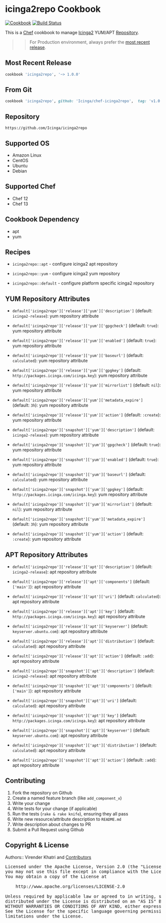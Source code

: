 icinga2repo Cookbook
================

[![Cookbook](https://img.shields.io/github/tag/Icinga/chef-icinga2repo.svg)](https://github.com/Icinga/chef-icinga2repo) [![Build Status](https://travis-ci.org/Icinga/chef-icinga2repo.svg?branch=master)](https://travis-ci.org/Icinga/chef-icinga2repo)

This is a [Chef] cookbook to manage [Icinga2] YUM/APT [Repository].


>> For Production environment, always prefer the [most recent release](https://supermarket.chef.io/cookbooks/icinga2repo).


## Most Recent Release

```ruby
cookbook 'icinga2repo', '~> 1.0.0'
```


## From Git

```ruby
cookbook 'icinga2repo', github: 'Icinga/chef-icinga2repo',  tag: 'v1.0.0'
```


## Repository

```
https://github.com/Icinga/icinga2repo
```


## Supported OS

- Amazon Linux
- CentOS
- Ubuntu
- Debian


## Supported Chef

- Chef 12
- Chef 13


## Cookbook Dependency

- apt
- yum


## Recipes

- `icinga2repo::apt` - configure icinga2 apt repository

- `icinga2repo::yum` - configure icinga2 yum repository

- `icinga2repo::default` - configure platform specific icinga2 repository


## YUM Repository Attributes

* `default['icinga2repo']['release']['yum']['description']` (default: `icinga2-release`): yum repository attribute

* `default['icinga2repo']['release']['yum']['gpgcheck']` (default: `true`): yum repository attribute

* `default['icinga2repo']['release']['yum']['enabled']` (default: `true`): yum repository attribute

* `default['icinga2repo']['release']['yum']['baseurl']` (default: `calculated`): yum repository attribute

* `default['icinga2repo']['release']['yum']['gpgkey']` (default: `http://packages.icinga.com/icinga.key`): yum repository attribute

* `default['icinga2repo']['release']['yum']['mirrorlist']` (default: `nil`): yum repository attribute

* `default['icinga2repo']['release']['yum']['metadata_expire']` (default: `3h`): yum repository attribute

* `default['icinga2repo']['release']['yum']['action']` (default: `:create`): yum repository attribute

* `default['icinga2repo']['snapshot']['yum']['description']` (default: `icinga2-release`): yum repository attribute

* `default['icinga2repo']['snapshot']['yum']['gpgcheck']` (default: `true`): yum repository attribute

* `default['icinga2repo']['snapshot']['yum']['enabled']` (default: `true`): yum repository attribute

* `default['icinga2repo']['snapshot']['yum']['baseurl']` (default: `calculated`): yum repository attribute

* `default['icinga2repo']['snapshot']['yum']['gpgkey']` (default: `http://packages.icinga.com/icinga.key`): yum repository attribute

* `default['icinga2repo']['snapshot']['yum']['mirrorlist']` (default: `nil`): yum repository attribute

* `default['icinga2repo']['snapshot']['yum']['metadata_expire']` (default: `3h`): yum repository attribute

* `default['icinga2repo']['snapshot']['yum']['action']` (default: `:create`): yum repository attribute


## APT Repository Attributes

* `default['icinga2repo']['release']['apt']['description']` (default: `icinga2-release`): apt repository attribute

* `default['icinga2repo']['release']['apt']['components']` (default: `['main']`): apt repository attribute

* `default['icinga2repo']['release']['apt']['uri']` (default: `calculated`): apt repository attribute

* `default['icinga2repo']['release']['apt']['key']` (default: `http://packages.icinga.com/icinga.key`): apt repository attribute

* `default['icinga2repo']['release']['apt']['keyserver']` (default: `keyserver.ubuntu.com`): apt repository attribute

* `default['icinga2repo']['release']['apt']['distribution']` (default: `calculated`): apt repository attribute

* `default['icinga2repo']['release']['apt']['action']` (default: `:add`): apt repository attribute

* `default['icinga2repo']['snapshot']['apt']['description']` (default: `icinga2-release`): apt repository attribute

* `default['icinga2repo']['snapshot']['apt']['components']` (default: `['main']`): apt repository attribute

* `default['icinga2repo']['snapshot']['apt']['uri']` (default: `calculated`): apt repository attribute

* `default['icinga2repo']['snapshot']['apt']['key']` (default: `http://packages.icinga.com/icinga.key`): apt repository attribute

* `default['icinga2repo']['snapshot']['apt']['keyserver']` (default: `keyserver.ubuntu.com`): apt repository attribute

* `default['icinga2repo']['snapshot']['apt']['distribution']` (default: `calculated`): apt repository attribute

* `default['icinga2repo']['snapshot']['apt']['action']` (default: `:add`): apt repository attribute


## Contributing

1. Fork the repository on Github
2. Create a named feature branch (like `add_component_x`)
3. Write your change
4. Write tests for your change (if applicable)
5. Run the tests (`rake & rake knife`), ensuring they all pass
6. Write new resource/attribute description to `README.md`
7. Write description about changes to PR
8. Submit a Pull Request using Github


## Copyright & License

Authors:: Virender Khatri and [Contributors]

<pre>
Licensed under the Apache License, Version 2.0 (the "License");
you may not use this file except in compliance with the License.
You may obtain a copy of the License at

    http://www.apache.org/licenses/LICENSE-2.0

Unless required by applicable law or agreed to in writing, software
distributed under the License is distributed on an "AS IS" BASIS,
WITHOUT WARRANTIES OR CONDITIONS OF ANY KIND, either express or implied.
See the License for the specific language governing permissions and
limitations under the License.
</pre>


[Chef]: https://www.chef.io/
[Icinga2]: https://www.icinga.com/
[Repository]: https://packages.icinga.com/
[Contributors]: https://github.com/Icinga/chef-icinga2repo/graphs/contributors
